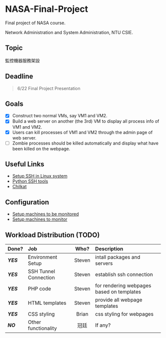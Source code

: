 # NASA-Final-Project

Final project of NASA course.

Network Administration and System Administration, NTU CSIE.

## Topic

監控機器服務架設

## Deadline

> 6/22 Final Project Presentation

## Goals

- [x] Construct two normal VMs, say VM1 and VM2.
- [x] Build a web server on another (the 3rd) VM to display all process info of VM1 and VM2.
- [x] Users can kill processes of VM1 and VM2 through the admin page of web server.
- [ ] Zombie processes should be killed automatically and display what have been killed on the webpage.

## Useful Links

* [Setup SSH in Linux system](http://docs.oracle.com/cd/E18930_01/html/821-2426/gksja.html#gksrd)
* [Python SSH tools](https://wiki.python.org/moin/SecureShell)
* [Chilkat](https://www.chilkatsoft.com/python.asp)

## Configuration

* [Setup machines to be monitored](./config_monitored.md)
* [Setup machines to monitor](./config_monitoring.md)

## Workload Distribution (TODO)

|Done?|Job|Who?|Description|
|:-----------------|:--------|:---:|:-------|
|***YES***|Environment Setup|Steven|intall packages and servers|
|***YES***|SSH Tunnel Connection|Steven|establish ssh connection|
|***YES***|PHP code|Steven|for rendering webpages based on templates|
|***YES***|HTML templates|Steven|provide all webpage templates|
|***YES***|CSS styling|Brian|css styling for webpages|
|***NO***|Other functionality|冠廷|If any?|



